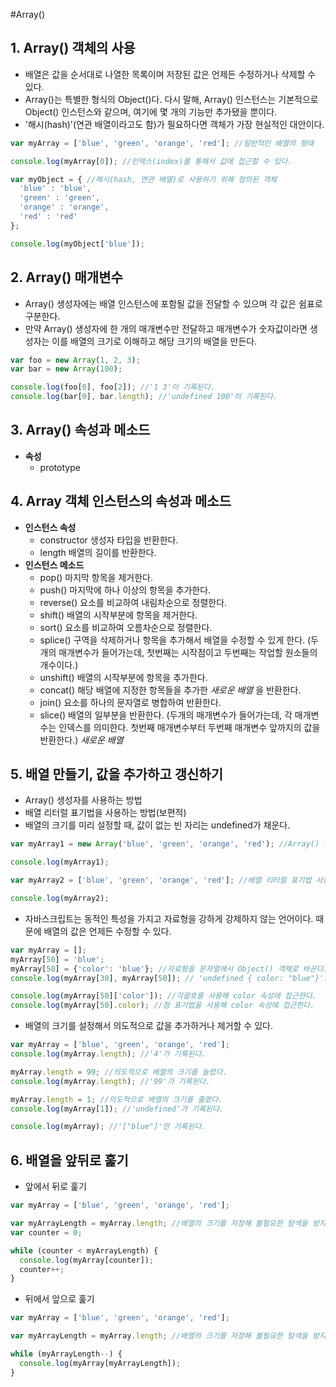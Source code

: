 #Array()

## 1. Array() 객체의 사용
- 배열은 값을 순서대로 나열한 목록이며 저장된 값은 언제든 수정하거나 삭제할 수 있다.
- Array()는 특별한 형식의 Object()다. 다시 말해, Array() 인스턴스는 기본적으로 Object() 인스턴스와 같으며, 여기에 몇 개의 기능만 추가됐을 뿐이다.
- '해시(hash)'(연관 배열이라고도 함)가 필요하다면 객체가 가장 현실적인 대안이다.
```javascript
var myArray = ['blue', 'green', 'orange', 'red']; //일반적인 배열의 형태

console.log(myArray[0]); //인덱스(index)를 통해서 값에 접근할 수 있다.

var myObject = { //해시(hash, 연관 배열)로 사용하기 위해 정의된 객체
  'blue' : 'blue',
  'green' : 'green',
  'orange' : 'orange',
  'red' : 'red'
};

console.log(myObject['blue']);
```


## 2. Array() 매개변수
- Array() 생성자에는 배열 인스턴스에 포함될 값을 전달할 수 있으며 각 값은 쉼표로 구분한다.
- 만약 Array() 생성자에 한 개의 매개변수만 전달하고 매개변수가 숫자값이라면 생성자는 이를 배열의 크기로 이해하고 해당 크기의 배열을 만든다.
```javascript
var foo = new Array(1, 2, 3);
var bar = new Array(100);

console.log(foo[0], foo[2]); //'1 3'이 기록된다.
console.log(bar[0], bar.length); //'undefined 100'이 기록된다.
```


## 3. Array() 속성과 메소드
- **속성**
  - prototype


## 4. Array 객체 인스턴스의 속성과 메소드
- **인스턴스 속성**
  - constructor 생성자 타입을 반환한다.
  - length 배열의 길이를 반환한다.
- **인스턴스 메소드**
  - pop() 마지막 항목을 제거한다.
  - push() 마지막에 하나 이상의 항목을 추가한다.
  - reverse() 요소를 비교하여 내림차순으로 정렬한다.
  - shift() 배열의 시작부분에 항목을 제거한다.
  - sort() 요소를 비교하여 오름차순으로 정렬한다.
  - splice() 구역을 삭제하거나 항목을 추가해서 배열을 수정할 수 있게 한다. (두개의 매개변수가 들어가는데, 첫번째는 시작점이고 두번째는 작업할 원소들의 개수이다.)
  - unshift() 배열의 시작부분에 항목을 추가한다.
  - concat() 해당 배열에 지정한 항목들을 추가한 _새로운 배열_ 을 반환한다.
  - join() 요소를 하나의 문자열로 병합하여 반환한다.
  - slice() 배열의 일부분을 반환한다. (두개의 매개변수가 들어가는데, 각 매개변수는 인덱스를 의미한다. 첫번째 매개변수부터 두번째 매개변수 앞까지의 값을 반환한다.) _새로운 배열_


## 5. 배열 만들기, 값을 추가하고 갱신하기
- Array() 생성자를 사용하는 방법
- 배열 리터럴 표기법을 사용하는 방법(보편적)
- 배열의 크기를 미리 설정할 때, 값이 없는 빈 자리는 undefined가 채운다.
```javascript
var myArray1 = new Array('blue', 'green', 'orange', 'red'); //Array() 생성자 사용

console.log(myArray1);

var myArray2 = ['blue', 'green', 'orange', 'red']; //배열 리터럴 표기법 사용

console.log(myArray2);
```

- 자바스크립트는 동적인 특성을 가지고 자료형을 강하게 강제하지 않는 언어이다. 때문에 배열의 값은 언제든 수정할 수 있다.
```javascript
var myArray = [];
myArray[50] = 'blue';
myArray[50] = {'color': 'blue'}; //자료형을 문자열에서 Object() 객체로 바꾼다.
console.log(myArray[30], myArray[50]); // 'undefined { color: "blue"}'가 기록된다.

console.log(myArray[50]['color']); //각괄호를 사용해 color 속성에 접근한다.
console.log(myArray[50].color); //점 표기법을 사용해 color 속성에 접근한다.
```

- 배열의 크기를 설정해서 의도적으로 값을 추가하거나 제거할 수 있다.
```javascript
var myArray = ['blue', 'green', 'orange', 'red'];
console.log(myArray.length); //'4'가 기록된다.

myArray.length = 99; //의도적으로 배열의 크기를 늘렸다.
console.log(myArray.length); //'99'가 기록된다.

myArray.length = 1; //의도적으로 배열의 크기를 줄였다.
console.log(myArray[1]); //'undefined'가 기록된다.

console.log(myArray); //'["blue"]'만 기록된다.
```


## 6. 배열을 앞뒤로 훑기
- 앞에서 뒤로 훑기
```javascript
var myArray = ['blue', 'green', 'orange', 'red'];

var myArrayLength = myArray.length; //배열의 크기를 저장해 불필요한 탐색을 방지한다.
var counter = 0;

while (counter < myArrayLength) {
  console.log(myArray[counter]);
  counter++;
}
```

- 뒤에서 앞으로 훑기
```javascript
var myArray = ['blue', 'green', 'orange', 'red'];

var myArrayLength = myArray.length; //배열의 크기를 저장해 불필요한 탐색을 방지한다.

while (myArrayLength--) {
  console.log(myArray[myArrayLength]);
}
```
